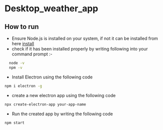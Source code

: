 # Desktop_weather_app

## How to run
- Ensure Node.js is installed on your system, if not it can be installed from here [install](https://nodejs.org/en/)
- check if it has been installed properly by writing following into your command prompt :-
```bash
  node -v
  npm -v
```
- Install Electron using the following code 
```bash
npm i electron -g
``` 
- create a new electron app using the following code
``` bash
npx create-electron-app your-app-name
```
- Run the created app by writing the following code
``` bash
npm start
```
